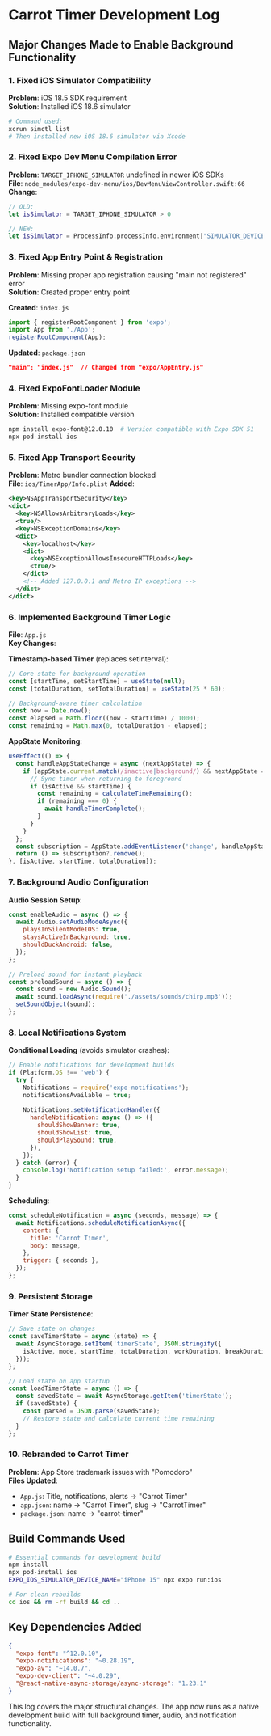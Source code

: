 # Carrot Timer Development Log

## Major Changes Made to Enable Background Functionality

### 1. Fixed iOS Simulator Compatibility
**Problem**: iOS 18.5 SDK requirement  
**Solution**: Installed iOS 18.6 simulator
```bash
# Command used:
xcrun simctl list
# Then installed new iOS 18.6 simulator via Xcode
```

### 2. Fixed Expo Dev Menu Compilation Error
**Problem**: `TARGET_IPHONE_SIMULATOR` undefined in newer iOS SDKs  
**File**: `node_modules/expo-dev-menu/ios/DevMenuViewController.swift:66`  
**Change**:
```swift
// OLD:
let isSimulator = TARGET_IPHONE_SIMULATOR > 0

// NEW:
let isSimulator = ProcessInfo.processInfo.environment["SIMULATOR_DEVICE_NAME"] != nil
```

### 3. Fixed App Entry Point & Registration
**Problem**: Missing proper app registration causing "main not registered" error  
**Solution**: Created proper entry point

**Created**: `index.js`
```javascript
import { registerRootComponent } from 'expo';
import App from './App';
registerRootComponent(App);
```

**Updated**: `package.json`
```json
"main": "index.js"  // Changed from "expo/AppEntry.js"
```

### 4. Fixed ExpoFontLoader Module
**Problem**: Missing expo-font module  
**Solution**: Installed compatible version
```bash
npm install expo-font@12.0.10  # Version compatible with Expo SDK 51
npx pod-install ios
```

### 5. Fixed App Transport Security
**Problem**: Metro bundler connection blocked  
**File**: `ios/TimerApp/Info.plist`
**Added**:
```xml
<key>NSAppTransportSecurity</key>
<dict>
  <key>NSAllowsArbitraryLoads</key>
  <true/>
  <key>NSExceptionDomains</key>
  <dict>
    <key>localhost</key>
    <dict>
      <key>NSExceptionAllowsInsecureHTTPLoads</key>
      <true/>
    </dict>
    <!-- Added 127.0.0.1 and Metro IP exceptions -->
  </dict>
</dict>
```

### 6. Implemented Background Timer Logic
**File**: `App.js`  
**Key Changes**:

**Timestamp-based Timer** (replaces setInterval):
```javascript
// Core state for background operation
const [startTime, setStartTime] = useState(null);
const [totalDuration, setTotalDuration] = useState(25 * 60);

// Background-aware timer calculation
const now = Date.now();
const elapsed = Math.floor((now - startTime) / 1000);
const remaining = Math.max(0, totalDuration - elapsed);
```

**AppState Monitoring**:
```javascript
useEffect(() => {
  const handleAppStateChange = async (nextAppState) => {
    if (appState.current.match(/inactive|background/) && nextAppState === 'active') {
      // Sync timer when returning to foreground
      if (isActive && startTime) {
        const remaining = calculateTimeRemaining();
        if (remaining === 0) {
          await handleTimerComplete();
        }
      }
    }
  };
  const subscription = AppState.addEventListener('change', handleAppStateChange);
  return () => subscription?.remove();
}, [isActive, startTime, totalDuration]);
```

### 7. Background Audio Configuration
**Audio Session Setup**:
```javascript
const enableAudio = async () => {
  await Audio.setAudioModeAsync({
    playsInSilentModeIOS: true,
    staysActiveInBackground: true,
    shouldDuckAndroid: false,
  });
};

// Preload sound for instant playback
const preloadSound = async () => {
  const sound = new Audio.Sound();
  await sound.loadAsync(require('./assets/sounds/chirp.mp3'));
  setSoundObject(sound);
};
```

### 8. Local Notifications System
**Conditional Loading** (avoids simulator crashes):
```javascript
// Enable notifications for development builds
if (Platform.OS !== 'web') {
  try {
    Notifications = require('expo-notifications');
    notificationsAvailable = true;
    
    Notifications.setNotificationHandler({
      handleNotification: async () => ({
        shouldShowBanner: true,
        shouldShowList: true, 
        shouldPlaySound: true,
      }),
    });
  } catch (error) {
    console.log('Notification setup failed:', error.message);
  }
}
```

**Scheduling**:
```javascript
const scheduleNotification = async (seconds, message) => {
  await Notifications.scheduleNotificationAsync({
    content: {
      title: 'Carrot Timer',
      body: message,
    },
    trigger: { seconds },
  });
};
```

### 9. Persistent Storage
**Timer State Persistence**:
```javascript
// Save state on changes
const saveTimerState = async (state) => {
  await AsyncStorage.setItem('timerState', JSON.stringify({
    isActive, mode, startTime, totalDuration, workDuration, breakDuration
  }));
};

// Load state on app startup
const loadTimerState = async () => {
  const savedState = await AsyncStorage.getItem('timerState');
  if (savedState) {
    const parsed = JSON.parse(savedState);
    // Restore state and calculate current time remaining
  }
};
```

### 10. Rebranded to Carrot Timer
**Problem**: App Store trademark issues with "Pomodoro"  
**Files Updated**:
- `App.js`: Title, notifications, alerts → "Carrot Timer"
- `app.json`: name → "Carrot Timer", slug → "CarrotTimer"  
- `package.json`: name → "carrot-timer"

## Build Commands Used
```bash
# Essential commands for development build
npm install
npx pod-install ios
EXPO_IOS_SIMULATOR_DEVICE_NAME="iPhone 15" npx expo run:ios

# For clean rebuilds
cd ios && rm -rf build && cd ..
```

## Key Dependencies Added
```json
{
  "expo-font": "^12.0.10",
  "expo-notifications": "~0.28.19",
  "expo-av": "~14.0.7", 
  "expo-dev-client": "~4.0.29",
  "@react-native-async-storage/async-storage": "1.23.1"
}
```

This log covers the major structural changes. The app now runs as a native development build with full background timer, audio, and notification functionality.